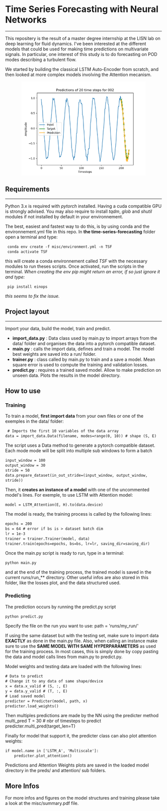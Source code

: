 # Time Series Forecasting with Neural Networks
--------

This repositery is the result of a master degree internship at the LISN lab on deep learning for fluid dynamics.
I've been interested at the different models that could be used for making time predictions on multivariate signals.
In particular, one interest of this study is to do forecasting on POD modes describing a turbulent flow. 

We started by building the classical LSTM Auto-Encoder from scratch, and then looked at more complex models involving the Attention mecanism.

 <p align="center">
<img src=misc/figures/Mode002Batch000.png width="400" />
</p>

## Requirements
--------

Python 3.x is required with *pytorch* installed. Having a cuda compatible GPU is strongly advised. You may also require to install *tqdm*, *glob* and *shutil* modules if not installed by default in your environnement.

The best, easiest and fastest way to do this, is by using conda and the environnement.yml file in this repo. In **the time-series-forecasting** folder open a terminal and type:

     conda env create -f misc/environment.yml -n TSF
     conda activate TSF
     
this will create a conda environnement called *TSF* with the necessary modules to run theses scripts. Once activated, run the scripts in the terminal.
*When creating the env pip might return an error, if so just ignore it and type:*

     pip install einops
     
*this seems to fix the issue.*
 

## Project layout
--------

Import your data, build the model, train and predict.

<ul>
<li> <b>import_data.py</b> : Data class used by main.py to import arrays from the data/ folder and organises the data into a pytorch compatible dataset. </li>

<li>  <b>main.py</b>  : calls the import data, defines and train a model. The model best weights are saved into a run/ folder.</li>

<li>  <b>trainer.py</b>  : class called by main.py to train and a save a model. Mean square error is used to compute the training and validation losses.</li>

<li>  <b>predict.py</b>  : requires a trained saved model. Allow to make prediction on 
unseen data. Plots the results in the model directory. </li>
</ul>

## How to use

### Training

To train a model, **first import data** from your own files or one of the exemples in the data/ folder:

     # Imports the first 10 variables of the data array
    data = import_data.Data(filename, modes=range(0, 10)) # shape (S, E)
   
The script uses a Data method to generate a pytorch compatible dataset. Each mode mode will be split into multiple sub windows to form a batch

    input_window = 100
    output_window = 30
    stride = 50
    data.prepare_dataset(in_out_stride=(input_window, output_window, stride))

Then, it **creates an instance of a model** with one of the uncommented model's lines. For exemple, to use LSTM with Attention model:

    model = LSTM_Attention(E, H).to(data.device)

The model is ready, the training process is called by the following lines:

    epochs = 200
    bs = 64 # error if bs is > dataset batch dim
    lr = 1e-3
    trainer = trainer.Trainer(model, data)
    trainer.train(epochs=epochs, bs=bs, lr=lr, saving_dir=saving_dir)

Once the main.py script is ready to run, type in a terminal:

    python main.py

and at the end of the training process, the trained model is saved in the current runs/run_** directory. Other useful infos are also stored in this folder, like the losses plot, and the data structured used.

### Predicting

The prediction occurs by running the predict.py script

    python predict.py

Specify the file on the run you want to use:
    path = 'runs/my_run/'

If using the same dataset but with the testing set, make sure to import data **EXACTLY** as done in the main.py file.
Also, when calling an instance make sure to use the **SAME MODEL WITH SAME HYPERPARAMETERS** as used for the training process.
In most cases, this is simply done by copy pasting the data and model calls lines from main.py to predict.py.

Model weights and testing data are loaded with the following lines:

    # Data to predict
    # Change it to any data of same shape/device
    x = data.x_valid # (S, :, E)
    y = data.y_valid # (T, :, E)
    # Load saved model
    predicter = Predicter(model, path, x)
    predicter.load_weights()

Then multiples predictions are made by the NN using the predicter method multi_pred
    T = 30 # nbr of timesteps to predict
    predicter.multi_pred(target_len=T)

Finally for model that support it, the predicter class can also plot attention weights:

    if model.name in ['LSTM_A', 'Multiscale']:
        predicter.plot_attention()

Predictions and Attention Weights plots are saved in the loaded model directory in the preds/ and attention/ sub folders.

## More Infos

For more infos and figures on the model structures and training please take a look at the misc/summary.pdf file. 
